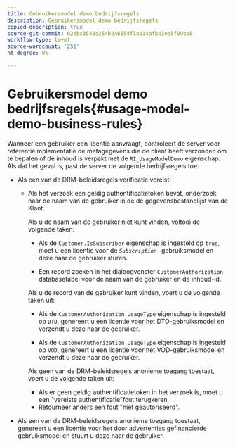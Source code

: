 ```yaml
---
title: Gebruikersmodel demo bedrijfsregels
description: Gebruikersmodel demo bedrijfsregels
copied-description: true
source-git-commit: 02ebc3548a254b2a6554f1ab34afbb3ea5f09bb8
workflow-type: tm+mt
source-wordcount: '251'
ht-degree: 0%

---
```


# Gebruikersmodel demo bedrijfsregels{#usage-model-demo-business-rules}

Wanneer een gebruiker een licentie aanvraagt, controleert de server voor referentieimplementatie de metagegevens die de client heeft verzonden om te bepalen of de inhoud is verpakt met de `RI_UsageModelDemo` eigenschap. Als dat het geval is, past de server de volgende bedrijfsregels toe.

* Als een van de DRM-beleidsregels verificatie vereist:

   * Als het verzoek een geldig authentificatietoken bevat, onderzoek naar de naam van de gebruiker in de de gegevensbestandlijst van de Klant.

     Als u de naam van de gebruiker niet kunt vinden, voltooi de volgende taken:

      * Als de `Customer.IsSubscriber` eigenschap is ingesteld op `true`, moet u een licentie voor de *`Subscription`* -gebruiksmodel en deze naar de gebruiker sturen.

      * Een record zoeken in het dialoogvenster `CustomerAuthorization` databasetabel voor de naam van de gebruiker en de inhoud-id.

     Als u de record van de gebruiker kunt vinden, voert u de volgende taken uit:

      * Als de `CustomerAuthorization.UsageType` eigenschap is ingesteld op `DTO`, genereert u een licentie voor het DTO-gebruiksmodel en verzendt u deze naar de gebruiker.

      * Als de `CustomerAuthorization.UsageType` eigenschap is ingesteld op `VOD`, genereert u een licentie voor het VOD-gebruiksmodel en verzendt u deze naar de gebruiker.

     Als geen van de DRM-beleidsregels anonieme toegang toestaat, voert u de volgende taken uit:

      * Als er geen geldig authentificatietoken in het verzoek is, moet u een &quot;vereiste authentificatie&quot;fout terugkeren.
      * Retourneer anders een fout &quot;niet geautoriseerd&quot;.

* Als een van de DRM-beleidsregels anonieme toegang toestaat, genereert u een licentie voor het door advertenties gefinancierde gebruiksmodel en stuurt u deze naar de gebruiker.
